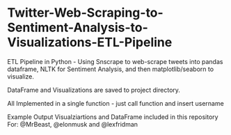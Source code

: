 # Twitter-Web-Scraping-to-Sentiment-Analysis-to-Visualizations-ETL-Pipeline
ETL Pipeline in Python - Using Snscrape to web-scrape tweets into pandas dataframe, NLTK for Sentiment Analysis, and then matplotlib/seaborn to visualize.

DataFrame and Visualizations are saved to project directory.

All Implemented in a single function - just call function and insert username

Example Output Visualziartions and DataFrame included in this repository
For: @MrBeast, @elonmusk and @lexfridman
